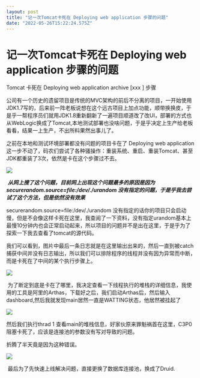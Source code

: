 ```yaml
---
layout: post
title: "记一次Tomcat卡死在 Deploying web application 步骤的问题"
date: "2022-05-26T15:22:24.575Z"
---
```

记一次Tomcat卡死在 Deploying web application 步骤的问题
============================================

Tomcat 卡死在 Deploying web application archive \[xxx \] 步骤

公司有一个历史的遗留项目是传统的MVC架构的前后不分离的项目，一开始使用JDK1.7写的，后来前一阵老板说想在这个远古项目上加点功能，顺带换换皮，于是乎一帮程序员们就用JDK1.8重新翻新了一遍项目顺道改了改UI，部署的方式也从WebLogic换成了Tomcat,本地测试部署也没啥问题，于是乎决定上生产给老板看看，结果一上生产，不出所料果然出事儿了。

之前在本地和测试环境部署都没有问题的项目卡在了 Deploying web application这一步不动了，码农们尝试了各种骚操作：重装系统、重启、重装Tomcat、甚至JDK都重装了3次，依然是卡在这个步骤过不去。

![](https://img2022.cnblogs.com/blog/1417396/202205/1417396-20220526230312045-104328827.png)

 **_从网上搜了这个问题，目前网上出现这个问题最多的原因是因为securerandom.source=file:/dev/./urandom 没有指定的问题，于是乎我去尝试了这个方法，但是依然没有效果_**

securerandom.source=file:/dev/./urandom 没有指定的话你的项目只会启动慢，但是不会像这样卡死在这里，我查阅了一下资料，没有指定urandom基本上最慢10分钟内也会正常启动起来，所以项目的问题并不是出在这里，于是乎为了探索一下我去查看了tomcat的源代码。

我们可以看到，图片中最后一条日志就是在这里输出出来的，然后一直到被catch捕获中间并没有日志输出，所以我们可以排除程序的线程并没有因为异常而中断，而是卡死在了中间的某个执行步骤上。

![](https://img2022.cnblogs.com/blog/1417396/202205/1417396-20220526230758208-497736328.png)

 为了断定到底是卡在了哪里，我决定查看一下线程执行的堆栈的详细信息，我使用的工具是阿里的Arthas，下载好之后，我们启动Arthas后，然后输入dashboard,然后我就发现main居然一直是WATTING状态，他居然被挂起了

![](https://img2022.cnblogs.com/blog/1417396/202205/1417396-20220526231343145-358312875.png)

然后我们执行thrad 1 查看main的堆栈信息，好家伙原来罪魁祸首在这里，C3P0阻塞卡死了，应该是连接池的参数没有写对导致的问题。

折腾了半天竟是因为这种错误。

![](https://img2022.cnblogs.com/blog/1417396/202205/1417396-20220526231455337-314692540.png)

 最后为了先快速上线解决问题，直接更换了数据库连接池，换成了Druid.